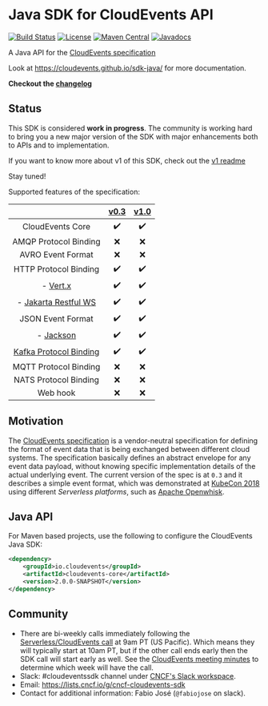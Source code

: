 # Java SDK for CloudEvents API

[![Build Status](https://travis-ci.org/cloudevents/sdk-java.png)](https://travis-ci.org/cloudevents/sdk-java)
[![License](https://img.shields.io/:license-Apache2-blue.svg)](http://www.apache.org/licenses/LICENSE-2.0)
[![Maven Central](https://maven-badges.herokuapp.com/maven-central/io.cloudevents/cloudevents-parent/badge.svg)](https://maven-badges.herokuapp.com/maven-central/io.cloudevents/cloudevents-parent)
[![Javadocs](http://www.javadoc.io/badge/io.cloudevents/cloudevents-core.svg?color=green)](http://www.javadoc.io/doc/io.cloudevents/cloudevents-core)

A Java API for the [CloudEvents specification](https://github.com/cloudevents/spec)

Look at https://cloudevents.github.io/sdk-java/ for more documentation.

__Checkout the [changelog](./CHANGELOG.md)__

## Status

This SDK is considered **work in progress**. The community is working hard to bring you a new major version of the SDK with major enhancements both to APIs and to implementation.

If you want to know more about v1 of this SDK, check out the [v1 readme](./README_v1.md)

Stay tuned!

Supported features of the specification:

|                               |  [v0.3](https://github.com/cloudevents/spec/tree/v0.3) | [v1.0](https://github.com/cloudevents/spec/tree/v1.0) |
| :---------------------------: | :----------------------------------------------------------------------------: | :---------------------------------------------------------------------------------: |
| CloudEvents Core              | :heavy_check_mark: | :heavy_check_mark: |
| AMQP Protocol Binding         | :x: | :x:  |
| AVRO Event Format             | :x: | :x: |
| HTTP Protocol Binding         | :heavy_check_mark: | :heavy_check_mark: |
| - [Vert.x](http/vertx)        | :heavy_check_mark: | :heavy_check_mark: |
| - [Jakarta Restful WS](http/restful-ws) | :heavy_check_mark: | :heavy_check_mark: |
| JSON Event Format             | :heavy_check_mark: | :heavy_check_mark: |
| - [Jackson](formats/json-jackson) | :heavy_check_mark: | :heavy_check_mark: |
| [Kafka Protocol Binding](kafka)        | :heavy_check_mark: | :heavy_check_mark: |
| MQTT Protocol Binding         | :x: | :x: |
| NATS Protocol Binding         | :x: | :x: |
| Web hook                      | :x: | :x: |

## Motivation

The [CloudEvents specification](https://github.com/cloudevents/spec) is a vendor-neutral specification for defining the format of event data that is being exchanged between different cloud systems. The specification basically defines an abstract envelope for any event data payload, without knowing specific implementation details of the actual underlying event. The current version of the spec is at `0.3` and it describes a simple event format, which was demonstrated at [KubeCon 2018](https://youtu.be/TZPPjAv12KU) using different _Serverless platforms_, such as [Apache Openwhisk](https://github.com/apache/incubator-openwhisk).

## Java API

For Maven based projects, use the following to configure the CloudEvents Java SDK:

```xml
<dependency>
    <groupId>io.cloudevents</groupId>
    <artifactId>cloudevents-core</artifactId>
    <version>2.0.0-SNAPSHOT</version>
</dependency>
```

## Community

- There are bi-weekly calls immediately following the [Serverless/CloudEvents
  call](https://github.com/cloudevents/spec#meeting-time) at
  9am PT (US Pacific). Which means they will typically start at 10am PT, but
  if the other call ends early then the SDK call will start early as well.
  See the [CloudEvents meeting minutes](https://docs.google.com/document/d/1OVF68rpuPK5shIHILK9JOqlZBbfe91RNzQ7u_P7YCDE/edit#)
  to determine which week will have the call.
- Slack: #cloudeventssdk channel under
  [CNCF's Slack workspace](https://slack.cncf.io/).
- Email: https://lists.cncf.io/g/cncf-cloudevents-sdk
- Contact for additional information: Fabio José (`@fabiojose` on slack).

